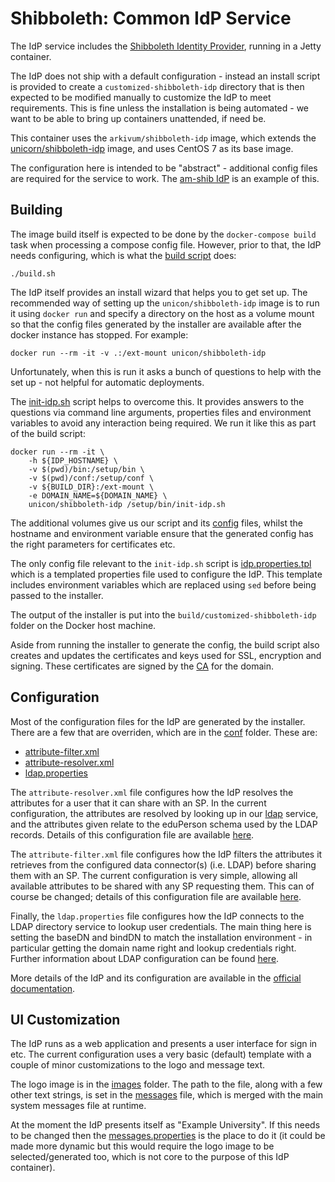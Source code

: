 Shibboleth: Common IdP Service
===============================

The IdP service includes the [Shibboleth Identity Provider](https://shibboleth.net/products/identity-provider.html), running in a Jetty container.

The IdP does not ship with a default configuration - instead an install script is provided to create a `customized-shibboleth-idp` directory that is then expected to be modified manually to customize the IdP to meet requirements. This is fine unless the installation is being automated - we want to be able to bring up containers unattended, if need be.

This container uses the `arkivum/shibboleth-idp` image, which extends the [unicorn/shibboleth-idp](https://hub.docker.com/r/unicon/shibboleth-idp/) image, and uses CentOS 7 as its base image.

The configuration here is intended to be "abstract" - additional config files are required for the service to work. The [am-shib IdP](../../am-shib/idp) is an example of this.

Building
---------

The image build itself is expected to be done by the `docker-compose build` task when processing a compose config file. However, prior to that, the IdP needs configuring, which is what the [build script](build.sh) does:

	./build.sh

The IdP itself provides an install wizard that helps you to get set up. The recommended way of setting up the `unicon/shibboleth-idp` image is to run it using `docker run` and specify a directory on the host as a volume mount so that the config files generated by the installer are available after the docker instance has stopped. For example:

	docker run --rm -it -v .:/ext-mount unicon/shibboleth-idp

Unfortunately, when this is run it asks a bunch of questions to help with the set up - not helpful for automatic deployments.

The [init-idp.sh](bin/init-idp.sh) script helps to overcome this. It provides answers to the questions via command line arguments, properties files and environment variables to avoid any interaction being required. We run it like this as part of the build script:

	docker run --rm -it \
		-h ${IDP_HOSTNAME} \
		-v $(pwd)/bin:/setup/bin \
		-v $(pwd)/conf:/setup/conf \
		-v ${BUILD_DIR}:/ext-mount \
		-e DOMAIN_NAME=${DOMAIN_NAME} \
		unicon/shibboleth-idp /setup/bin/init-idp.sh

The additional volumes give us our script and its [config](conf) files, whilst the hostname and environment variable ensure that the generated config has the right parameters for certificates etc.

The only config file relevant to the `init-idp.sh` script is [idp.properties.tpl](conf/idp.properties.tpl) which is a templated properties file used to configure the IdP. This template includes environment variables which are replaced using `sed` before being passed to the installer.

The output of the installer is put into the `build/customized-shibboleth-idp` folder on the Docker host machine.

Aside from running the installer to generate the config, the build script also creates and updates the certificates and keys used for SSL, encryption and signing. These certificates are signed by the [CA](../ca) for the domain.

Configuration
--------------

Most of the configuration files for the IdP are generated by the installer. There are a few that are overriden, which are in the [conf](conf) folder. These are:

* [attribute-filter.xml](conf/attribute-filter.xml)
* [attribute-resolver.xml](conf/attribute-resolver.xml)
* [ldap.properties](conf/ldap.properties)

The `attribute-resolver.xml` file configures how the IdP resolves the attributes for a user that it can share with an SP. In the current configuration, the attributes are resolved by looking up in our [ldap](../ldap) service, and the attributes given relate to the eduPerson schema used by the LDAP records. Details of this configuration file are available [here](https://wiki.shibboleth.net/confluence/display/IDP30/AttributeResolverConfiguration).

The `attribute-filter.xml` file configures how the IdP filters the attributes it retrieves from the configured data connector(s) (i.e. LDAP) before sharing them with an SP. The current configuration is very simple, allowing all available attributes to be shared with any SP requesting them. This can of course be changed; details of this configuration file are available [here](https://wiki.shibboleth.net/confluence/display/IDP30/AttributeFilterConfiguration).

Finally, the `ldap.properties` file configures how the IdP connects to the LDAP directory service to lookup user credentials. The main thing here is setting the baseDN and bindDN to match the installation environment - in particular getting the domain name right and lookup credentials right. Further information about LDAP configuration can be found [here](https://wiki.shibboleth.net/confluence/display/IDP30/LDAPAuthnConfiguration).

More details of the IdP and its configuration are available in the [official documentation](https://wiki.shibboleth.net/confluence/display/IDP30/).

UI Customization
-----------------

The IdP runs as a web application and presents a user interface for sign in etc. The current configuration uses a very basic (default) template with a couple of minor customizations to the logo and message text.

The logo image is in the [images](images) folder. The path to the file, along with a few other text strings, is set in the [messages](messages/messages.properties) file, which is merged with the main system messages file at runtime.

At the moment the IdP presents itself as "Example University". If this needs to be changed then the [messages.properties](messages/messages.properties) is the place to do it (it could be made more dynamic but this would require the logo image to be selected/generated too, which is not core to the purpose of this IdP container).
